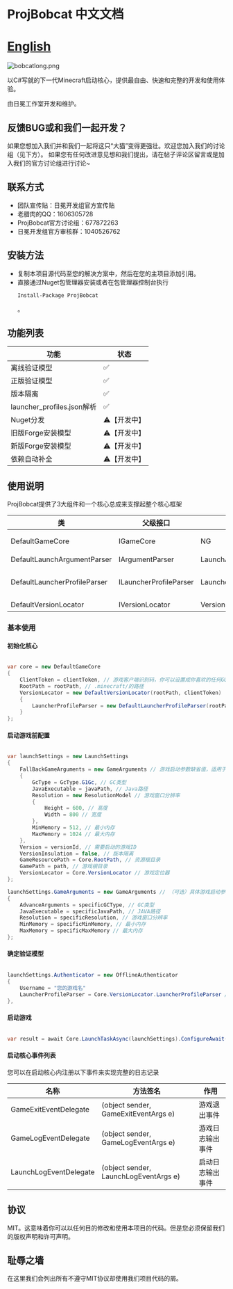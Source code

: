 # ProjBobcat 中文文档

# [English](https://github.com/Corona-Studio/ProjBobcat/blob/master/README.md)

![bobcatlong.png](https://i.loli.net/2020/02/07/Hx18lYLKR43WAb2.png)

以C#写就的下一代Minecraft启动核心，提供最自由、快速和完整的开发和使用体验。

由日冕工作室开发和维护。

## 反馈BUG或和我们一起开发？

如果您想加入我们并和我们一起将这只“大猫”变得更强壮。欢迎您加入我们的讨论组（见下方）。
如果您有任何改进意见想和我们提出，请在帖子评论区留言或是加入我们的官方讨论组进行讨论~

## 联系方式

+ 团队宣传贴：日冕开发组官方宣传贴
+ 老腊肉的QQ：1606305728
+ ProjBobcat官方讨论组：677872263
+ 日冕开发组官方审核群：1040526762

## 安装方法
* 复制本项目源代码至您的解决方案中，然后在您的主项目添加引用。
* 直接通过Nuget包管理器安装或者在包管理器控制台执行
  ```
  Install-Package ProjBobcat
  ```
  。

## 功能列表

| 功能                       | 状态              |
| -------------------------- | ----------------- |
| 离线验证模型               | ✅                 |
| 正版验证模型               | ✅                 |
| 版本隔离                   | ✅                 |
| launcher_profiles.json解析 | ✅                 |
| Nuget分发         | ⚠️【开发中】 |
| 旧版Forge安装模型          | ⚠️【开发中】 |
| 新版Forge安装模型          | ⚠️【开发中】 |
| 依赖自动补全               | ⚠️【开发中】 |

## 使用说明

ProjBobcat提供了3大组件和一个核心总成来支撑起整个核心框架

| 类                           | 父级接口               | 父类                      | 作用                               |
| ---------------------------- | ---------------------- | ------------------------- | ---------------------------------- |
| DefaultGameCore              | IGameCore              | NG                        | 提供默认启动核心所有实现           |
| DefaultLaunchArgumentParser  | IArgumentParser        | LaunchArgumentParserBase  | 提供默认启动参数解析               |
| DefaultLauncherProfileParser | ILauncherProfileParser | LauncherProfileParserBase | 提供默认launcher_profiles.json解析 |
| DefaultVersionLocator        | IVersionLocator        | VersionLocatorBase        | 定位游戏版本           |

### 基本使用

#### 初始化核心

```csharp

var core = new DefaultGameCore
{
    ClientToken = clientToken, // 游戏客户端识别码，你可以设置成你喜欢的任何GUID，例如88888888-8888-8888-8888-888888888888，或者自己随机生成一个！
    RootPath = rootPath, // .minecraft/的路径
    VersionLocator = new DefaultVersionLocator(rootPath, clientToken)
    {
        LauncherProfileParser = new DefaultLauncherProfileParser(rootPath, clientToken)
    }
};

```

#### 启动游戏前配置

```csharp

var launchSettings = new LaunchSettings
{
    FallBackGameArguments = new GameArguments // 游戏启动参数缺省值，适用于以该启动设置启动的所有游戏，对于具体的某个游戏，可以设置（见下）具体的启动参数，如果所设置的具体参数出现缺失，将使用这个补全
    {
        GcType = GcType.G1Gc, // GC类型
        JavaExecutable = javaPath, // Java路径
        Resolution = new ResolutionModel // 游戏窗口分辨率
        {
            Height = 600, // 高度
            Width = 800 // 宽度
        },
        MinMemory = 512, // 最小内存
        MaxMemory = 1024 // 最大内存
    },
    Version = versionId, // 需要启动的游戏ID
    VersionInsulation = false, // 版本隔离
    GameResourcePath = Core.RootPath, // 资源根目录
    GamePath = path, // 游戏根目录
    VersionLocator = Core.VersionLocator // 游戏定位器
};

launchSettings.GameArguments = new GameArguments // （可选）具体游戏启动参数
{
    AdvanceArguments = specificGCType, // GC类型
    JavaExecutable = specificJavaPath, // JAVA路径
    Resolution = specificResolution, // 游戏窗口分辨率
    MinMemory = specificMinMemory, // 最小内存
    MaxMemory = specificMaxMemory // 最大内存
};

```

#### 确定验证模型

```csharp

launchSettings.Authenticator = new OfflineAuthenticator
{
    Username = "您的游戏名"
    LauncherProfileParser = Core.VersionLocator.LauncherProfileParser // launcher_profiles.json解析组件
},

```

#### 启动游戏

```csharp

var result = await Core.LaunchTaskAsync(launchSettings).ConfigureAwait(true); // 返回游戏启动结果，以及异常信息（如果存在）

```

#### 启动核心事件列表

您可以在启动核心内注册以下事件来实现完整的日志记录

| 名称                   | 方法签名                              | 作用             |
| ---------------------- | ------------------------------------- | ---------------- |
| GameExitEventDelegate  | (object sender, GameExitEventArgs e)  | 游戏退出事件     |
| GameLogEventDelegate   | (object sender, GameLogEventArgs e)   | 游戏日志输出事件 |
| LaunchLogEventDelegate | (object sender, LaunchLogEventArgs e) | 启动日志输出事件 |

## 协议
MIT。这意味着你可以以任何目的修改和使用本项目的代码。但是您必须保留我们的版权声明和许可声明。

## 耻辱之墙
在这里我们会列出所有不遵守MIT协议却使用我们项目代码的屑。
